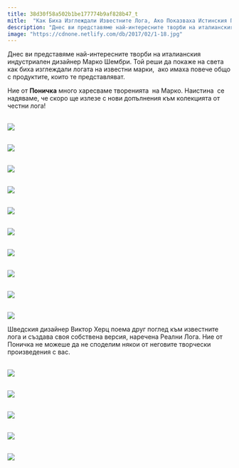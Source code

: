 ```yaml
---
title: 38d30f58a502b1be177774b9af828b47_t
mitle:  "Как Биха Изглеждали Известните Лога, Ако Показваха Истинския Продукт!"
description: "Днес ви представяме най-интересните творби на италианския индустриален дизайнер Марко Шембри. Той реши да покаже на света как биха изглеждали логата на известни м�"
image: "https://cdnone.netlify.com/db/2017/02/1-18.jpg"
---
```


 <p>Днес ви представяме най-интересните творби на италианския индустриален дизайнер Марко Шембри. Той реши да покаже на света как биха изглеждали логата на известни марки,  ако имаха повече общо с продуктите, които те представляват.</p>      <p>Ние от <strong>Поничка</strong> много харесваме творенията  на Марко. Наистина  се надяваме, че скоро ще излезе с нови допълнения към колекцията от честни лога!</p>  <p> <br/><img src="https://cdnone.netlify.com/db/2017/02/1-18.jpg"/><br/></p> <p> <br/><img src="https://cdnone.netlify.com/db/2017/02/2-20.jpg"/><br/></p>       <p> <br/><img src="https://cdnone.netlify.com/db/2017/02/3-19.jpg"/><br/></p> <p> <br/><img src="https://cdnone.netlify.com/db/2017/02/4-20.jpg"/><br/></p> <p> <br/><img src="https://cdnone.netlify.com/db/2017/02/5-19.jpg"/><br/></p>  <p> <br/><img src="https://cdnone.netlify.com/db/2017/02/6-18.jpg"/><br/></p>      <p> <br/><img src="https://cdnone.netlify.com/db/2017/02/7-19.jpg"/><br/></p> <p> <br/><img src="https://cdnone.netlify.com/db/2017/02/8-17.jpg"/><br/></p>  <p> <br/><img src="https://cdnone.netlify.com/db/2017/02/9-17.jpg"/><br/></p> <p> <br/><img src="https://cdnone.netlify.com/db/2017/02/10-16.jpg"/><br/></p> <p>Шведския дизайнер Виктор Херц поема друг поглед към известните лога и създава своя собствена версия, наречена Реални Лога. Ние от Поничка не можеше да не споделим някои от неговите творчески произведения с вас.</p> <p> <br/><img src="https://cdnone.netlify.com/db/2017/02/11-15.jpg"/><br/></p>      <p> <br/><img src="https://cdnone.netlify.com/db/2017/02/12-11.jpg"/><br/></p> <p> <br/><img src="https://cdnone.netlify.com/db/2017/02/13-11.jpg"/><br/></p> <p> <br/><img src="https://cdnone.netlify.com/db/2017/02/14-11.jpg"/><br/></p>  <p> <br/><img src="https://cdnone.netlify.com/db/2017/02/15-11.jpg"/><br/></p>            